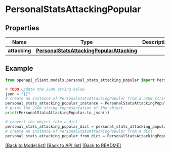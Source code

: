 # PersonalStatsAttackingPopular


## Properties

Name | Type | Description | Notes
------------ | ------------- | ------------- | -------------
**attacking** | [**PersonalStatsAttackingPopularAttacking**](PersonalStatsAttackingPopularAttacking.md) |  | 

## Example

```python
from openapi_client.models.personal_stats_attacking_popular import PersonalStatsAttackingPopular

# TODO update the JSON string below
json = "{}"
# create an instance of PersonalStatsAttackingPopular from a JSON string
personal_stats_attacking_popular_instance = PersonalStatsAttackingPopular.from_json(json)
# print the JSON string representation of the object
print(PersonalStatsAttackingPopular.to_json())

# convert the object into a dict
personal_stats_attacking_popular_dict = personal_stats_attacking_popular_instance.to_dict()
# create an instance of PersonalStatsAttackingPopular from a dict
personal_stats_attacking_popular_from_dict = PersonalStatsAttackingPopular.from_dict(personal_stats_attacking_popular_dict)
```
[[Back to Model list]](../README.md#documentation-for-models) [[Back to API list]](../README.md#documentation-for-api-endpoints) [[Back to README]](../README.md)


